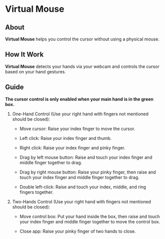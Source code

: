 # Virtual Mouse
## About

**Virtual Mouse** helps you control the cursor without using a physical mouse.

## How It Work

**Virtual Mouse** detects your hands via your webcam and controls the cursor based on your hand gestures.

## Guide

**The cursor control is only enabled when your main hand is in the green box.**

1. One-Hand Control (Use your right hand with fingers not mentioned should be closed):

    - Move cursor: Raise your index finger to move the cursor.

    - Left click: Raise your index finger and thumb.

    - Right click: Raise your index finger and pinky finger.

    - Drag by left mouse button: Raise and touch your index finger and middle finger together to drag.

    - Drag by right mouse button: Raise your pinky finger, then raise and touch your index finger and middle finger together to drag.

    - Double left-click: Raise and touch your index, middle, and ring fingers together.

2. Two-Hands Control (Use your right hand with fingers not mentioned should be closed):

    - Move control box: Put your hand inside the box, then raise and touch your index finger and middle finger together to move the control box.

    - Close app: Raise your pinky finger of two hands to close.